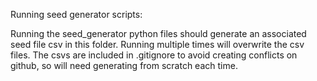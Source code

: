 Running seed generator scripts:

Running the seed_generator python files should generate an associated seed file csv in this folder.
Running multiple times will overwrite the csv files.
The csvs are included in .gitignore to avoid creating conflicts on github, so will need generating from scratch each time.
